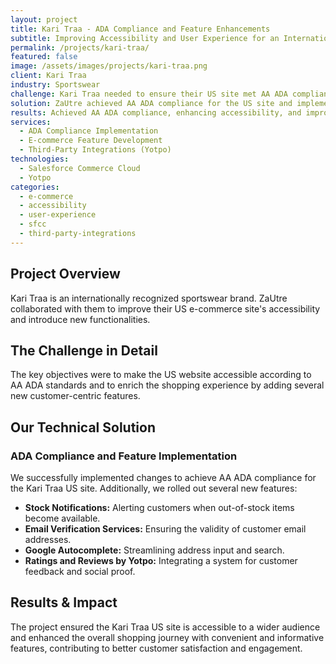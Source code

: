 ```yaml
---
layout: project
title: Kari Traa - ADA Compliance and Feature Enhancements
subtitle: Improving Accessibility and User Experience for an International Sportswear Brand
permalink: /projects/kari-traa/
featured: false
image: /assets/images/projects/kari-traa.png
client: Kari Traa
industry: Sportswear
challenge: Kari Traa needed to ensure their US site met AA ADA compliance standards and sought to implement several new features to enhance the customer experience.
solution: ZaUtre achieved AA ADA compliance for the US site and implemented multiple features including stock notifications, email verification services, Google autocomplete, and Yotpo ratings and reviews.
results: Achieved AA ADA compliance, enhancing accessibility, and improved user engagement through new site features.
services:
  - ADA Compliance Implementation
  - E-commerce Feature Development
  - Third-Party Integrations (Yotpo)
technologies:
  - Salesforce Commerce Cloud
  - Yotpo
categories:
  - e-commerce
  - accessibility
  - user-experience
  - sfcc
  - third-party-integrations
---
```


## Project Overview

Kari Traa is an internationally recognized sportswear brand. ZaUtre collaborated with them to improve their US e-commerce site's accessibility and introduce new functionalities.

## The Challenge in Detail

The key objectives were to make the US website accessible according to AA ADA standards and to enrich the shopping experience by adding several new customer-centric features.

## Our Technical Solution

### ADA Compliance and Feature Implementation

We successfully implemented changes to achieve AA ADA compliance for the Kari Traa US site. Additionally, we rolled out several new features:
- **Stock Notifications:** Alerting customers when out-of-stock items become available.
- **Email Verification Services:** Ensuring the validity of customer email addresses.
- **Google Autocomplete:** Streamlining address input and search.
- **Ratings and Reviews by Yotpo:** Integrating a system for customer feedback and social proof.

## Results & Impact

The project ensured the Kari Traa US site is accessible to a wider audience and enhanced the overall shopping journey with convenient and informative features, contributing to better customer satisfaction and engagement.